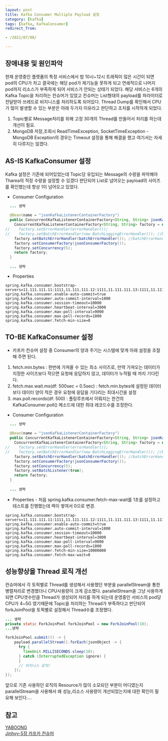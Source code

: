 ```yaml
---
layout: post 
title: Kafka Consumer Multiple Payload 설정 
category: [kafka]
tags: [kafka, KafkaConsumer]
redirect_from:

- /2021/07/08/

---
```


## 장애내용 및 원인파악
현재 운영중인 플랫폼의 특정 서비스에서 밤 10시~12시 트래픽이 많은 시간이 되면 pod의 CPU가 차고 결국에는 해당 pod가 제기능을 못하게 되고 연쇄적으로 나머지 pod까지 리소스가 부족하게 되어 서비스가 안되는 상태가 되었다. 해당 서비스는 6개의 Kafka Topic을 처리하는 컨슈머가 있었고 컨슈머는 List형태의 payload를 파라미터로 전달받아 쓰레드로 비지니스를 처리하도록 되어있다.
Thread Dump를 확인해서 CPU가 많이 발생할 수 있는 부분은 아래 두가지 이유라고 판단하고 조치를 시작하게 되었다.  
1. Topic별로 Message처리를 위해 고정 30개의 Thread를 만들어서 처리를 하는데 개선이 필요.    
2. MongoDB 저장,조회시 ReadTimeException, SocketTimeException - MongoDB Exception의 경우는 Timeout 설정을 통해 해결을 했고 여기서는 자세히 다루지는 않겠다.  

## AS-IS KafkaConsumer 설정  
Kafka 설정은 기존에 되어있었는데 Topic당 유입되는 Message의 수량을 파악해야 Tharea의 적정 수량을 설정할 수 있겠다 판단되어 List로 넘어오는 payload의 사이즈를 확인했는데 항상 1이 넘어오고 있었다.  
- Consumer Configuration  
```java  
  ... 생략
  
  @Bean(name = "jsonKafkaListenerContainerFactory")
  public ConcurrentKafkaListenerContainerFactory<String, String> jsonKafkaListenerContainerFactory() {
    ConcurrentKafkaListenerContainerFactory<String, String> factory = new ConcurrentKafkaListenerContainerFactory<>();
//    factory.setErrorHandler(errorHandler());
//    factory.setBatchErrorHandler(new BatchLoggingErrorHandler()); //batchErrorHandler()
    factory.setBatchErrorHandler(batchErrorHandler()); //batchErrorHandler()
    factory.setConsumerFactory(jsonConsumerFactory());
    factory.setConcurrency(5);
    return factory;
  }
  
  ... 생략
```

- Properties  
```properties
spring.kafka.consumer.bootstrap-servers=11.111.111.11:1111,11.111.111.12:1111,11.111.111.13:1111,11.111.111.14:1111
spring.kafka.consumer.enable-auto-commit=true
spring.kafka.consumer.auto-commit-interval=1000
spring.kafka.consumer.session-timeout=10000
spring.kafka.consumer.heartbeat-interval=3000
spring.kafka.consumer.max-poll-interval=9000
spring.kafka.consumer.max-poll-records=1000
spring.kafka.consumer.fetch-min-size=0
```  

## TO-BE KafkaConsumer 설정  
- 카프카 컨슈머 설정 중 Consumer의 양과 주기는 시스템에 맞게 아래 설정을 조절해 주면 된다.  
1. fetch.min.bytes : 한번에 가져올 수 있는 최소 사이즈로, 만약 가져오는 데이터가 지정한 사이즈보다 작으면 요청에 응답하지 않고, 데이터가 누적될 때 까지 기다린다.  
2. fetch.max.wait.ms(df: 500sec = 0.5sec) : fetch.min.bytes에 설정된 데이터보다 데이터 양이 적은 경우 요청에 응답을 기다리는 최대시간을 설정  
3. max.poll.records(df: 500) : 폴링루프에서 이뤄지는 한건의 KafkaConsumer.poll() 메소드에 대한 최대 레코드수를 조정한다.

- Consumer Configuration
```java  
  ... 생략
  
  @Bean(name = "jsonKafkaListenerContainerFactory")
  public ConcurrentKafkaListenerContainerFactory<String, String> jsonKafkaListenerContainerFactory() {
    ConcurrentKafkaListenerContainerFactory<String, String> factory = new ConcurrentKafkaListenerContainerFactory<>();
//    factory.setErrorHandler(errorHandler());
//    factory.setBatchErrorHandler(new BatchLoggingErrorHandler()); //batchErrorHandler()
    factory.setBatchErrorHandler(batchErrorHandler()); //batchErrorHandler()
    factory.setConsumerFactory(jsonConsumerFactory());
    factory.setConcurrency(5);
    factory.setBatchListener(true);
    return factory;
  }
  
  ... 생략
```

- Properties - 처음 spring.kafka.consumer.fetch-max-wait를 1초를 설정하고 테스트를 진행했는데 렉이 쌓여서 0으로 변경. 
```properties
spring.kafka.consumer.bootstrap-servers=11.111.111.11:1111,11.111.111.12:1111,11.111.111.13:1111,11.111.111.14:1111
spring.kafka.consumer.enable-auto-commit=true
spring.kafka.consumer.auto-commit-interval=1000
spring.kafka.consumer.session-timeout=10000
spring.kafka.consumer.heartbeat-interval=3000
spring.kafka.consumer.max-poll-interval=9000
spring.kafka.consumer.max-poll-records=1000
spring.kafka.consumer.fetch-min-size=10000000
spring.kafka.consumer.fetch-max-wait=0
```  

##  성능향상을 Thread 로직 개선  
컨슈머에서 각 토픽별로 Thread를 생성해서 사용했던 부분을 parallelStream을 통한 병렬처리로 변경했더니 CPU사용량이 크게 감소했다. parallelStream을 그냥 사용하게 되면 CPU갯수만큼 Thread가 생성되어 처리를 하게 되는데 운영중인 서비스의 pod당 CPU가 4~5G 였기때문에 Topic을 처리하는 Thread가 부족하다고 판단되어 forkJoinPool을 토픽별로 설정해서 Thread수를 조정했다.
```java  
... 생략
private static ForkJoinPool forkJoinPool = new ForkJoinPool(10);
...생략

forkJoinPool.submit(() -> {
    payload.parallelStream().forEach(jsonObject -> {
      try {
        TimeUnit.MILLISECONDS.sleep(10);
      } catch (InterruptedException ignore) {
      }
      // 비지니스 로직!
    });
});
```  
앞으로 기존 사용하던 로직의 Resource가 많이 소모되던 부분이 어디였는지 parallelStream을 사용해서 왜 성능,리소스 사용량이 개선되었는지에 대한 확인이 필요해 보인다....  

## 참고  
[YABOONG](https://yaboong.github.io/spring/2020/06/07/kafka-batch-consumer-unintended-listener-invoking/)  
[Jinhyy-5장 카프카 컨슈머](https://jinhyy.tistory.com/63)

